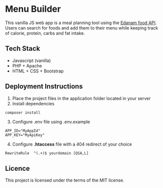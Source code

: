 # Menu Builder
This vanilla JS web app is a meal planning tool using the [Edanam food API]('https://www.edamam.com/'). Users can search for foods and add them to their menu while keeping track of calorie, protein, carbs and fat intake.

## Tech Stack
* Javascript (vanilla)
* PHP + Apache
* HTML + CSS + Bootstrap

## Deployment Instructions
1. Place the project files in the application folder located in your server
2. Install dependencies
```bash
composer install
```

3. Configure .env file using .env.example
```.env
APP_ID="MyAppId"
APP_KEY="MyApiKey"
```

4. Configure **.htaccess** file with a 404 redirect of your choice
```.htaccess
RewriteRule  ^(.+)$ yourdomain [QSA,L]
```

## Licence
This project is licensed under the terms of the MIT license.

